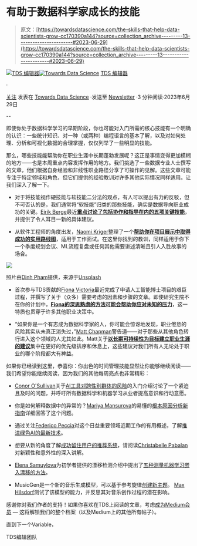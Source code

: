 # 有助于数据科学家成长的技能

> 原文：[https://towardsdatascience.com/the-skills-that-help-data-scientists-grow-cc170390a144?source=collection_archive---------13-----------------------#2023-06-29](https://towardsdatascience.com/the-skills-that-help-data-scientists-grow-cc170390a144?source=collection_archive---------13-----------------------#2023-06-29)

[](https://towardsdatascience.medium.com/?source=post_page-----cc170390a144--------------------------------)[![TDS 编辑器](../Images/4b2d1beaf4f6dcf024ffa6535de3b794.png)](https://towardsdatascience.medium.com/?source=post_page-----cc170390a144--------------------------------)[](https://towardsdatascience.com/?source=post_page-----cc170390a144--------------------------------)[![Towards Data Science](../Images/a6ff2676ffcc0c7aad8aaf1d79379785.png)](https://towardsdatascience.com/?source=post_page-----cc170390a144--------------------------------) [TDS 编辑器](https://towardsdatascience.medium.com/?source=post_page-----cc170390a144--------------------------------)

·

[关注](https://medium.com/m/signin?actionUrl=https%3A%2F%2Fmedium.com%2F_%2Fsubscribe%2Fuser%2F7e12c71dfa81&operation=register&redirect=https%3A%2F%2Ftowardsdatascience.com%2Fthe-skills-that-help-data-scientists-grow-cc170390a144&user=TDS+Editors&userId=7e12c71dfa81&source=post_page-7e12c71dfa81----cc170390a144---------------------post_header-----------) 发表在 [Towards Data Science](https://towardsdatascience.com/?source=post_page-----cc170390a144--------------------------------) ·发送至 [Newsletter](/newsletter?source=post_page-----cc170390a144--------------------------------) ·3 分钟阅读·2023年6月29日[](https://medium.com/m/signin?actionUrl=https%3A%2F%2Fmedium.com%2F_%2Fvote%2Ftowards-data-science%2Fcc170390a144&operation=register&redirect=https%3A%2F%2Ftowardsdatascience.com%2Fthe-skills-that-help-data-scientists-grow-cc170390a144&user=TDS+Editors&userId=7e12c71dfa81&source=-----cc170390a144---------------------clap_footer-----------)

--

[](https://medium.com/m/signin?actionUrl=https%3A%2F%2Fmedium.com%2F_%2Fbookmark%2Fp%2Fcc170390a144&operation=register&redirect=https%3A%2F%2Ftowardsdatascience.com%2Fthe-skills-that-help-data-scientists-grow-cc170390a144&source=-----cc170390a144---------------------bookmark_footer-----------)

即使你处于数据科学学习的早期阶段，你也可能对入门所需的核心技能有一个明确的认识：一些统计知识、对一种（或两种）编程语言的基本了解，以及对如何处理、分析和可视化数据的合理掌握，仅仅列举了一些明显的技能。

那么，哪些技能能帮助你在职业生涯中长期蓬勃发展呢？这正是事情变得更加模糊的地方——也是本周重点内容发挥作用的地方。我们挑选了一些数据专业人士撰写的文章，他们根据自身经验和非线性职业路径分享了可操作的见解。这些文章可能专注于特定领域和角色，但它们提供的经验教训对许多其他实际情况同样适用。让我们深入了解一下。

+   对于将技能视作硬技能与软技能二分法的观点，有人可以提出有力的反驳，但不可否认的是，我们通常将“软技能”归类的那些技能，确实是数据导向职业成功的关键。[Eirik Berge](https://medium.com/u/7722f981eb?source=post_page-----cc170390a144--------------------------------)最近[**重点讨论了包括协作和指导在内的五项关键技能**](/the-soft-skills-you-need-to-succeed-as-a-data-scientist-ceac760230d3)，并提供了令人耳目一新的具体建议。

+   从软件工程师的角度出发，[Naomi Kriger](https://medium.com/u/ce7969d594d?source=post_page-----cc170390a144--------------------------------)整理了一个[**帮助你在项目展示中取得成功的实用路线图**](/how-to-present-your-project-in-a-software-engineer-job-interview-d4d3fc184308)，适用于工作面试。在这里你找到的教训，同样适用于你下一个季度规划会议、ML流程复盘或任何其他需要讲述清晰且引人入胜故事的场合。

![](../Images/010270344848d78acfca6abcd655bcb3.png)

照片由[Dinh Pham](https://unsplash.com/@onesummerday11?utm_source=medium&utm_medium=referral)提供，来源于[Unsplash](https://unsplash.com/?utm_source=medium&utm_medium=referral)

+   首次参与TDS贡献的[Fiona Victoria](https://medium.com/u/946e42b7146f?source=post_page-----cc170390a144--------------------------------)最近完成了申请人工智能博士项目的艰巨过程，并撰写了关于（众多）需要考虑的因素和步骤的文章。即使研究生院不在你的计划中，[**Fiona的深思熟虑的方法可能会帮助你应对未知的压力**](/my-journey-to-phd-admission-in-artificial-intelligence-35593adb923f)，这一特质也贯穿于许多其他职业决策中。

+   “如果你是一个有志成为数据科学家的人，你可能会惊讶地发现，职业倦怠的风险其实从未真正消失过，”[Matt Chapman](https://medium.com/u/bf7d13fc53db?source=post_page-----cc170390a144--------------------------------)警告道——对于那些从其他角色转行进入这个领域的人尤其如此。Matt关于[**以长期可持续性为目标建立职业生涯的建议**](/avoiding-burnout-during-a-career-change-into-data-science-e40c351a34f9)集中在更好的优先级排序和休息上，这些建议对我们所有人无论处于职业的哪个阶段都大有裨益。

如果你已经读到这里，恭喜你：你出色的时间管理技能显然让你能够继续阅读——我们希望你能继续阅读，因为我们的其他每周亮点也非常精彩：

+   [Conor O'Sullivan](https://medium.com/u/4ae48256fb37?source=post_page-----cc170390a144--------------------------------)关于[AI工具对跨性别群体的风险](/unmasking-ais-detrimental-effects-on-the-trans-community-d8f870949d79)的入门介绍讨论了一个紧迫且及时的问题，并呼吁所有数据科学和机器学习从业者提高意识和行动意愿。

+   你是如何解释数据中的异常的？[Mariya Mansurova](https://medium.com/u/15a29a4fc6ad?source=post_page-----cc170390a144--------------------------------)的易懂的[根本原因分析新指南](/anomaly-root-cause-analysis-101-98f63dd12016)详细回答了这个问题。

+   通过关注[Federico Peccia](https://medium.com/u/ce527bed0faf?source=post_page-----cc170390a144--------------------------------)对这个日益重要领域近期工作的有用概述，了解[推进绿色AI的最新技术](/green-ai-methods-and-solutions-to-improve-ai-sustainability-861d69dec658)。

+   想要从新的角度了解[成功留住用户的推荐系统](/beyond-accuracy-embracing-serendipity-and-novelty-in-recommendations-for-long-term-user-retention-701a23b1cb34)，请阅读[Christabelle Pabalan](https://medium.com/u/4200eb8e8b26?source=post_page-----cc170390a144--------------------------------)对新颖性和意外性的深入讲解。

+   [Elena Samuylova](https://medium.com/u/9621354b583a?source=post_page-----cc170390a144--------------------------------)为初学者提供的漂移检测介绍中提出了[五种测量机器学习嵌入漂移的方法](/how-to-measure-drift-in-ml-embeddings-ee8adfe1e55e)。

+   MusicGen是一个新的音乐生成模型，可以基于参考旋律[创建新主题](/how-metas-ai-generates-music-based-on-a-reference-melody-de34acd783)。 [Max Hilsdorf](https://medium.com/u/d0c085a74ae8?source=post_page-----cc170390a144--------------------------------)测试了该模型的能力，并反思其对音乐创作过程的潜在影响。

感谢你对我们作者的支持！如果你喜欢在TDS上阅读的文章，考虑[成为Medium会员](https://bit.ly/tds-membership) — 这将解锁我们的整个档案（以及Medium上的其他所有帖子）。

直到下一个Variable，

TDS编辑团队
